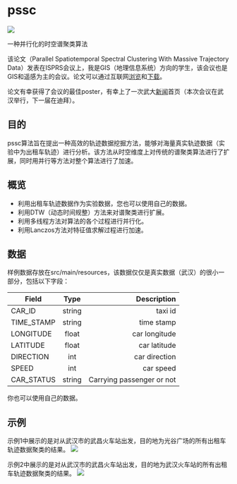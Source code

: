 # pssc	
[![](https://img.shields.io/badge/maven-v3.2.2-brightgreen.svg)](http://mvnrepository.com/)

一种并行化的时空谱聚类算法

该论文（Parallel Spatiotemporal Spectral Clustering With Massive Trajectory Data）发表在ISPRS会议上，我是GIS（地理信息系统）方向的学生，该会议也是GIS和遥感为主的会议。论文可以通过互联网[浏览](http://adsabs.harvard.edu/abs/2017ISPAr42W7.1173G)和[下载](https://www.int-arch-photogramm-remote-sens-spatial-inf-sci.net/XLII-2-W7/1173/2017/isprs-archives-XLII-2-W7-1173-2017.pdf)。

论文有幸获得了会议的最佳poster，有幸上了一次武大[新闻](http://news.whu.edu.cn/info/1002/49526.htm)首页（本次会议在武汉举行，下一届在迪拜）。
## 目的
pssc算法旨在提出一种高效的轨迹数据挖掘方法，能够对海量真实轨迹数据（实验中为出租车轨迹）进行分析。该方法从时空维度上对传统的谱聚类算法进行了扩展，同时用并行等方法对整个算法进行了加速。

## 概览
* 利用出租车轨迹数据作为实验数据，您也可以使用自己的数据。
* 利用DTW（动态时间规整）方法来对谱聚类进行扩展。
* 利用多线程方法对算法的各个过程进行并行化。
* 利用Lanczos方法对特征值求解过程进行加速。

## 数据
样例数据存放在src/main/resources，该数据仅仅是真实数据（武汉）的很小一部分，包括以下字段：

| Field            | Type       | Description               |
| ---------------- |:----------:| -------------------------:|
| CAR_ID           | string     | taxi id                   |
| TIME_STAMP       | string     | time stamp                |
| LONGITUDE        | float      | car longitude             |
| LATITUDE         | float      | car latitude              |
| DIRECTION        | int        | car direction             |
| SPEED            | int        | car speed                 |
| CAR_STATUS       | string     | Carrying passenger or not |

你也可以使用自己的数据。

## 示例
示例1中展示的是对从武汉市的武昌火车站出发，目的地为光谷广场的所有出租车轨迹数据聚类的结果。
![](https://github.com/gyzag/pssc/raw/master/img/Demo1.png)

示例2中展示的是对从武汉市的武昌火车站出发，目的地为武汉火车站的所有出租车轨迹数据聚类的结果。
![](https://github.com/gyzag/pssc/raw/master/img/Demo2.png)
